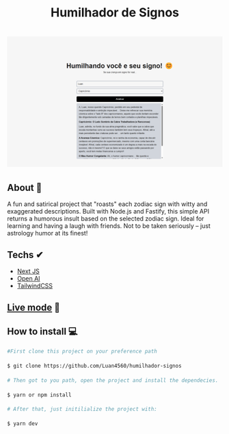 <h1 align='center'>Humilhador de Signos</h1>

<h1 align="center">
  <img src="./public/preview.png" alt="">
</h1>

## About 🚀
  A fun and satirical project that "roasts" each zodiac sign with witty and exaggerated descriptions. Built with Node.js and Fastify, this simple API returns a humorous insult based on the selected zodiac sign. Ideal for learning and having a laugh with friends. Not to be taken seriously – just astrology humor at its finest!
## Techs ✔
- [Next JS](https://nextjs.org/)
- [Open AI](https://openai.com/index/openai-api/)
- [TailwindCSS](https://tailwindcss.com/)

## [Live mode](https://humilhador-signos.vercel.app/) 🔗

## How to install 💻

```bash
#First clone this project on your preference path

$ git clone https://github.com/Luan4560/humilhador-signos

# Then got to you path, open the project and install the dependecies.

$ yarn or npm install

# After that, just initilialize the project with:

$ yarn dev
```